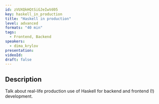 ```yaml
---
id: zVUXQkHQtSiGJeIwVd05
key: haskell_in_production
title: "Haskell in production"
level: advanced
formats: "40 min"
tags:
  - Frontend, Backend
speakers:
  - dima_krylov
presentation:
videoId:
draft: false
---
```


## Description

Talk about real-life production use of Haskell for backend and frontend (!) development.

